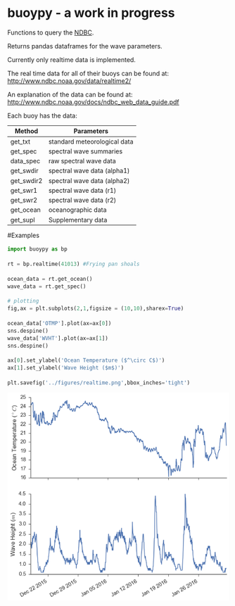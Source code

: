 
buoypy - a work in progress 
========

Functions to query the [NDBC](http://www.ndbc.noaa.gov/).

Returns pandas dataframes for the wave parameters.

Currently only realtime data is implemented.



The real time data for all of their buoys can be found at:
http://www.ndbc.noaa.gov/data/realtime2/

An explanation of the data can be found at:
http://www.ndbc.noaa.gov/docs/ndbc_web_data_guide.pdf


Each buoy has the data:


| Method			| Parameters                    |
| ----------------- |------------------------------ |
| get_txt			| standard meteorological data  |
| get_spec 			| spectral wave summaries		|
| data_spec 		| raw spectral wave data 		|
| get_swdir 		| spectral wave data (alpha1) 	|
| get_swdir2 		| spectral wave data (alpha2) 	|
| get_swr1 			| spectral wave data (r1) 		|
| get_swr2 			| spectral wave data (r2) 		|
| get_ocean 		| oceanographic data 			|
| get_supl 			| Supplementary data 			|


#Examples

```python
import buoypy as bp

rt = bp.realtime(41013) #Frying pan shoals

ocean_data = rt.get_ocean()
wave_data = rt.get_spec()

# plotting
fig,ax = plt.subplots(2,1,figsize = (10,10),sharex=True)

ocean_data['OTMP'].plot(ax=ax[0])
sns.despine()
wave_data['WVHT'].plot(ax=ax[1])
sns.despine()

ax[0].set_ylabel('Ocean Temperature ($^\circ C$)')
ax[1].set_ylabel('Wave Height ($m$)')

plt.savefig('../figures/realtime.png',bbox_inches='tight')
```

![bouypy plots](/figures/realtime.png)


